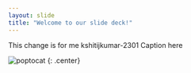 ```yaml
---
layout: slide
title: "Welcome to our slide deck!"
---
```

This change is for me kshitijkumar-2301
Caption here

![poptocat](https://octodex.github.com/images/poptocat.png)
{: .center}
